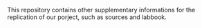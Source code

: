 This repository contains other supplementary informations for the replication of our porject, such as sources and labbook.

